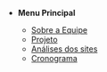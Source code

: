 - **Menu Principal**

  - [Sobre a Equipe](documentos/paginas/sobre/sobre.md)
  - [Projeto](docs/techs/fifo.md)
  - [Análises dos sites](documentos/paginas/resumos/resumos.md)
  - [Cronograma](docs/techs/fifo.md)
